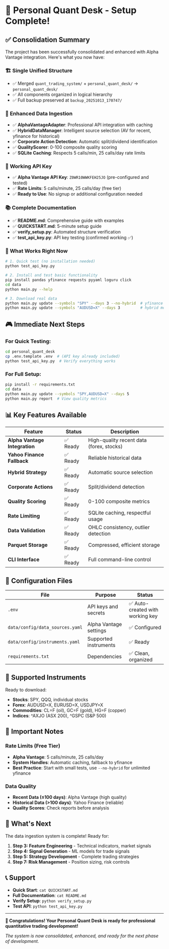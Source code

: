 # 🎉 Personal Quant Desk - Setup Complete!

## ✅ Consolidation Summary

The project has been successfully consolidated and enhanced with Alpha Vantage integration. Here's what you now have:

### 🏗️ **Single Unified Structure**
- ✅ Merged `quant_trading_system/` + `personal_quant_desk/` → `personal_quant_desk/`
- ✅ All components organized in logical hierarchy
- ✅ Full backup preserved at `backup_20251013_170747/`

### 🚀 **Enhanced Data Ingestion**
- ✅ **AlphaVantageAdapter**: Professional API integration with caching
- ✅ **HybridDataManager**: Intelligent source selection (AV for recent, yfinance for historical)
- ✅ **Corporate Action Detection**: Automatic split/dividend identification
- ✅ **QualityScorer**: 0-100 composite quality scoring
- ✅ **SQLite Caching**: Respects 5 calls/min, 25 calls/day rate limits

### 🔑 **Working API Key**
- ✅ **Alpha Vantage API Key**: `Z0WR10WWKFEH25JO` (pre-configured and tested)
- ✅ **Rate Limits**: 5 calls/minute, 25 calls/day (free tier)
- ✅ **Ready to Use**: No signup or additional configuration needed

### 📚 **Complete Documentation**
- ✅ **README.md**: Comprehensive guide with examples
- ✅ **QUICKSTART.md**: 5-minute setup guide
- ✅ **verify_setup.py**: Automated structure verification
- ✅ **test_api_key.py**: API key testing (confirmed working ✅)

### 🎯 **What Works Right Now**

```bash
# 1. Quick test (no installation needed)
python test_api_key.py

# 2. Install and test basic functionality
pip install pandas yfinance requests pyyaml loguru click
cd data
python main.py --help

# 3. Download real data
python main.py update --symbols "SPY" --days 3 --no-hybrid  # yfinance only
python main.py update --symbols "AUDUSD=X" --days 3         # hybrid mode (Alpha Vantage)
```

## 🎮 **Immediate Next Steps**

### For Quick Testing:
```bash
cd personal_quant_desk
cp .env.template .env  # (API key already included)
python test_api_key.py  # Verify everything works
```

### For Full Setup:
```bash
pip install -r requirements.txt
cd data
python main.py update --symbols "SPY,AUDUSD=X" --days 5
python main.py report  # View quality metrics
```

## 📊 **Key Features Available**

| Feature | Status | Description |
|---------|---------|-------------|
| **Alpha Vantage Integration** | ✅ Ready | High-quality recent data (forex, stocks) |
| **Yahoo Finance Fallback** | ✅ Ready | Reliable historical data |
| **Hybrid Strategy** | ✅ Ready | Automatic source selection |
| **Corporate Actions** | ✅ Ready | Split/dividend detection |
| **Quality Scoring** | ✅ Ready | 0-100 composite metrics |
| **Rate Limiting** | ✅ Ready | SQLite caching, respectful usage |
| **Data Validation** | ✅ Ready | OHLC consistency, outlier detection |
| **Parquet Storage** | ✅ Ready | Compressed, efficient storage |
| **CLI Interface** | ✅ Ready | Full command-line control |

## 🔧 **Configuration Files**

| File | Purpose | Status |
|------|---------|--------|
| `.env` | API keys and secrets | ✅ Auto-created with working key |
| `data/config/data_sources.yaml` | Alpha Vantage settings | ✅ Configured |
| `data/config/instruments.yaml` | Supported instruments | ✅ Ready |
| `requirements.txt` | Dependencies | ✅ Clean, organized |

## 🎯 **Supported Instruments**

Ready to download:
- **Stocks**: SPY, QQQ, individual stocks
- **Forex**: AUDUSD=X, EURUSD=X, USDJPY=X
- **Commodities**: CL=F (oil), GC=F (gold), HG=F (copper)
- **Indices**: ^AXJO (ASX 200), ^GSPC (S&P 500)

## 🚨 **Important Notes**

### Rate Limits (Free Tier)
- **Alpha Vantage**: 5 calls/minute, 25 calls/day
- **System Handles**: Automatic caching, fallback to yfinance
- **Best Practice**: Start with small tests, use `--no-hybrid` for unlimited yfinance

### Data Quality
- **Recent Data (≤100 days)**: Alpha Vantage (high quality)
- **Historical Data (>100 days)**: Yahoo Finance (reliable)
- **Quality Scores**: Check reports before analysis

## 🔮 **What's Next**

The data ingestion system is complete! Ready for:

1. **Step 3: Feature Engineering** - Technical indicators, market signals
2. **Step 4: Signal Generation** - ML models for trade signals
3. **Step 5: Strategy Development** - Complete trading strategies
4. **Step 7: Risk Management** - Position sizing, risk controls

## 📞 **Support**

- **Quick Start**: `cat QUICKSTART.md`
- **Full Documentation**: `cat README.md`
- **Verify Setup**: `python verify_setup.py`
- **Test API**: `python test_api_key.py`

---

**🎊 Congratulations! Your Personal Quant Desk is ready for professional quantitative trading development!**

*The system is now consolidated, enhanced, and ready for the next phase of development.*